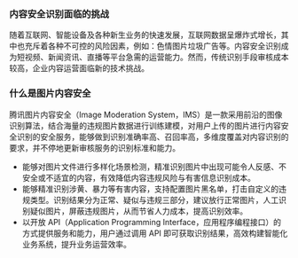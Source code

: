 ### 内容安全识别面临的挑战
随着互联网、智能设备及各种新生业务的快速发展，互联网数据呈爆炸式增长，其中也充斥着各种不可控的风险因素，例如：色情图片垃圾广告等。内容安全识别成为短视频、新闻资讯、直播等平台急需的运营能力。然而，传统识别手段审核成本较高，企业内容运营面临新的技术挑战。

### 什么是图片内容安全
腾讯图片内容安全（Image Moderation System，IMS）是一款采用前沿的图像识别算法，结合海量的违规图片数据进行训练建模，对用户上传的图片进行内容安全识别的安全服务，能够做到识别准确率高、召回率高，多维度覆盖对内容识别的要求，并不停地更新审核服务的识别标准和能力。
- 能够对图片文件进行多样化场景检测，精准识别图片中出现可能令人反感、不安全或不适宜的内容，有效降低内容违规风险与有害信息识别成本。
- 能够精准识别涉黄、暴力等有害内容，支持配置图片黑名单，打击自定义的违规类型。识别结果分为正常、疑似与违规三部分，建议放行正常图片，人工识别疑似图片，屏蔽违规图片，从而节省人力成本，提高识别效率。
- 以开放 API（Application Programming Interface，应用程序编程接口）的方式提供服务和能力，用户通过调用 API 即可获取识别结果，高效构建智能化业务系统，提升业务运营效率。
